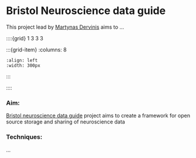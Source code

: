 # Bristol Neuroscience data guide

This project lead by [Martynas Dervinis](../our-team/members/martynasdervinis) aims to ...


::::{grid} 1 3 3 3

:::{grid-item}
:columns: 8
```{image} ../img/projects/bndg.png 
:align: left
:width: 300px
```
:::

::::



### Aim:
[Bristol neuroscience data guide](https://dervinism.github.io/bristol-neuroscience-data-guide/intro.html) project aims to create a framework for open source storage and sharing of neuroscience data   

### Techniques:
...

